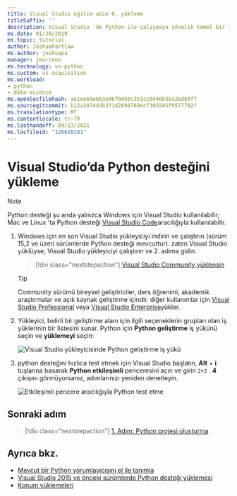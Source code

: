 ```yaml
---
title: Visual Studio eğitim adım 0, yükleme
titleSuffix: ''
description: Visual Studio 'de Python ile çalışmaya yönelik temel bir izlenecek yolun 0. adımı (yükleme önkoşulları).
ms.date: 01/28/2019
ms.topic: tutorial
author: JoshuaPartlow
ms.author: joshuapa
manager: jmartens
ms.technology: vs-python
ms.custom: vs-acquisition
ms.workload:
- python
- data-science
ms.openlocfilehash: ae1ee69e663e96f0456c351cc0446b5ba2bd69ff
ms.sourcegitcommit: b12a38744db371d2894769ecf305585f9577792f
ms.translationtype: MT
ms.contentlocale: tr-TR
ms.lasthandoff: 09/13/2021
ms.locfileid: "126628281"
---
```

# <a name="install-python-support-in-visual-studio"></a>Visual Studio’da Python desteğini yükleme

> [!Note]
> Python desteği şu anda yalnızca Windows için Visual Studio kullanılabilir; Mac ve Linux 'ta Python desteği [Visual Studio Code](https://code.visualstudio.com/docs/python/python-tutorial)aracılığıyla kullanılabilir.

1. Windows için en son Visual Studio yükleyiciyi indirin ve çalıştırın (sürüm 15,2 ve üzeri sürümlerde Python desteği mevcuttur). zaten Visual Studio yüklüyse, Visual Studio yükleyiciyi çalıştırın ve 2. adıma gidin.

    > [!div class="nextstepaction"]
    > [Visual Studio Community yüklensin](https://visualstudio.microsoft.com/thank-you-downloading-visual-studio/?sku=Community&rel=15&rid=34347&utm_source=docs&utm_medium=clickbutton&utm_campaign=python_gettingstarted)

    >[!Tip]
    > Community sürümü bireysel geliştiriciler, ders öğrenimi, akademik araştırmalar ve açık kaynak geliştirme içindir. diğer kullanımlar için [Visual Studio Professional](https://visualstudio.microsoft.com/thank-you-downloading-visual-studio/?sku=Professional&rel=15&rid=34347&utm_source=docs&utm_medium=clickbutton&utm_campaign=python_gettingstarted) veya [Visual Studio Enterprise](https://visualstudio.microsoft.com/thank-you-downloading-visual-studio/?sku=Enterprise&rel=15&rid=34347&utm_source=docs&utm_medium=clickbutton&utm_campaign=python_gettingstarted)yükler.

1. Yükleyici, belirli bir geliştirme alanı için ilgili seçeneklerin grupları olan iş yüklerinin bir listesini sunar. Python için **Python geliştirme** iş yükünü seçin ve **yüklemeyi** seçin:

    ![Visual Studio yükleyicisinde Python geliştirme iş yükü](media/installation-python-workload.png)

1. python desteğini hızlıca test etmek için Visual Studio başlatın, **Alt** + **i** tuşlarına basarak **Python etkileşimli** penceresini açın ve girin `2+2` . **4** çıkışını görmüyorsanız, adımlarınızı yeniden denetleyin.

    ![Etkileşimli pencere aracılığıyla Python test etme](media/installation-interactive-test.png)

## <a name="next-step"></a>Sonraki adım

> [!div class="nextstepaction"]
> [1. Adım: Python projesi oluşturma](tutorial-working-with-python-in-visual-studio-step-01-create-project.md)

## <a name="see-also"></a>Ayrıca bkz.

- [Mevcut bir Python yorumlayıcısını el ile tanımla](managing-python-environments-in-visual-studio.md#manually-identify-an-existing-environment)
- [Visual Studio 2015 ve önceki sürümlerde Python desteği yüklemesi](installing-python-support-in-visual-studio.md)
- [Konum yüklemeleri](installing-python-support-in-visual-studio.md#install-locations)
